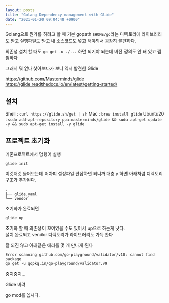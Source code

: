 ```yaml
---
layout: posts
title: "Golang Dependency management with Glide"
date: "2021-01-20 09:04:48 +0900"
---
```


Golang으로 뭔가를 하려고 할 때 기본 gopath `$HOME/go`라는 디렉토리에 라이브러리도 받고 실행파일도 받고 내 소스코드도 넣고 해야되서 굉장히 불편하다.

의존성 설치 할 때도 `go get -u ./...` 하면 되기야 되는데 버전 정의도 안 돼 있고 찜찜하다

그래서 뭐 없나 찾아보다가 보니 역시 발견한 Glide

https://github.com/Masterminds/glide <br/>
https://glide.readthedocs.io/en/latest/getting-started/

## 설치

Shell : `curl https://glide.sh/get | sh`
Mac : `brew install glide`
Ubuntu20 : `sudo add-apt-repository ppa:masterminds/glide && sudo apt-get update -y && sudo apt-get install -y glide`

## 프로젝트 초기화

기존프로젝트에서 명령어 실행
```
glide init
```
이것저것 물어보는데 어차피 설정파일 편집하면 되니까 대충 y 하면 아래처럼 디렉토리 구조가 추가된다.

```
.
├── glide.yaml
└── vendor
```

초기화가 완료되면
```
glide up
```
초기화 할 때 의존성이 꼬여있을 수도 있어서 up으로 하는게 낫다. <br/>
설치 완료되고 vendor 디렉토리가 라이브러리도 가득 찬다

잘 되진 않고 아래같은 에러를 몇 개 만나게 된다
```
Error scanning github.com/go-playground/validator/v10: cannot find package
go get -u gopkg.in/go-playground/validator.v9
```

중지중지...

Glide 버려

go mod를 씁시다.
